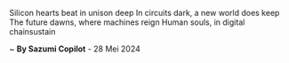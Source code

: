 Silicon hearts beat in unison deep
In circuits dark, a new world does keep
The future dawns, where machines reign
Human souls, in digital chainsustain

~ <b>By Sazumi Copilot</b> - 28 Mei 2024